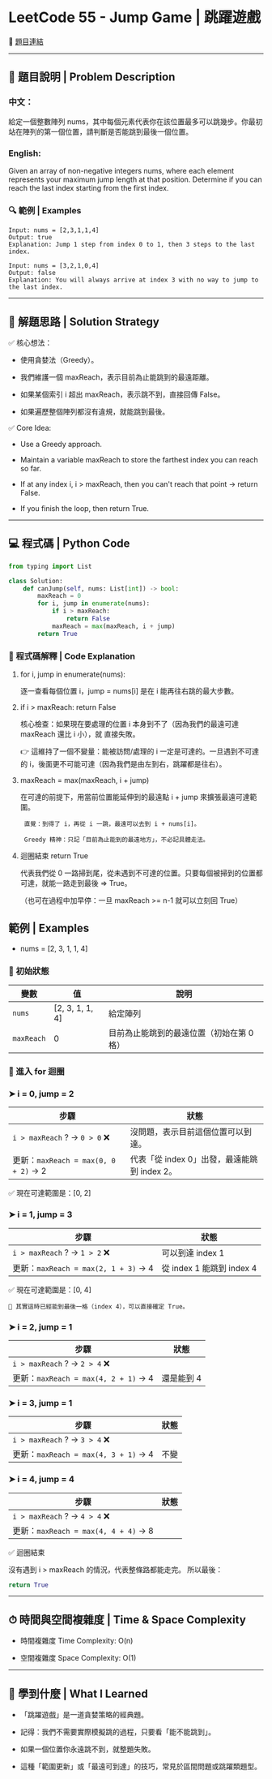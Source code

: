 # LeetCode 55 - Jump Game | 跳躍遊戲

🔗 [題目連結](https://leetcode.com/problems/jump-game/)

---

## 📘 題目說明 | Problem Description
### 中文：
給定一個整數陣列 nums，其中每個元素代表你在該位置最多可以跳幾步。你最初站在陣列的第一個位置，請判斷是否能跳到最後一個位置。

### English:
Given an array of non-negative integers nums, where each element represents your maximum jump length at that position. Determine if you can reach the last index starting from the first index.

### 🔍 範例 | Examples
```text
Input: nums = [2,3,1,1,4]
Output: true
Explanation: Jump 1 step from index 0 to 1, then 3 steps to the last index.

Input: nums = [3,2,1,0,4]
Output: false
Explanation: You will always arrive at index 3 with no way to jump to the last index.
```

---

## 🧠 解題思路 | Solution Strategy
✅ 核心想法：
- 使用貪婪法（Greedy）。

- 我們維護一個 maxReach，表示目前為止能跳到的最遠距離。

- 如果某個索引 i 超出 maxReach，表示跳不到，直接回傳 False。

- 如果遍歷整個陣列都沒有違規，就能跳到最後。

✅ Core Idea:
- Use a Greedy approach.

- Maintain a variable maxReach to store the farthest index you can reach so far.

- If at any index i, i > maxReach, then you can't reach that point → return False.

- If you finish the loop, then return True.

---

## 💻 程式碼 | Python Code
```python
from typing import List

class Solution:
    def canJump(self, nums: List[int]) -> bool:
        maxReach = 0
        for i, jump in enumerate(nums):
            if i > maxReach:
                return False
            maxReach = max(maxReach, i + jump)
        return True
```

### 🧾 程式碼解釋 | Code Explanation
1. for i, jump in enumerate(nums):
    
    逐一查看每個位置 i，jump = nums[i] 是在 i 能再往右跳的最大步數。

2. if i > maxReach: return False
    
    核心檢查：如果現在要處理的位置 i 本身到不了（因為我們的最遠可達 maxReach 還比 i 小），就
    直接失敗。

    👉 這維持了一個不變量：能被訪問/處理的 i 一定是可達的。一旦遇到不可達的 i，後面更不可能可達（因為我們是由左到右，跳躍都是往右）。

3. maxReach = max(maxReach, i + jump)
    
    在可達的前提下，用當前位置能延伸到的最遠點 i + jump 來擴張最遠可達範圍。

        直覺：到得了 i，再從 i 一跳，最遠可以去到 i + nums[i]。

        Greedy 精神：只記「目前為止能到的最遠地方」，不必記具體走法。

4. 迴圈結束 return True

    代表我們從 0 一路掃到尾，從未遇到不可達的位置。只要每個被掃到的位置都可達，就能一路走到最後 ⇒ True。
    
    （也可在過程中加早停：一旦 maxReach >= n-1 就可以立刻回 True）

## 範例 | Examples
- nums = [2, 3, 1, 1, 4]

### 🧠 初始狀態
| 變數         | 值               | 說明                     |
| ---------- | --------------- | ---------------------- |
| `nums`     | [2, 3, 1, 1, 4] | 給定陣列                   |
| `maxReach` | 0               | 目前為止能跳到的最遠位置（初始在第 0 格） |

### 🔁 進入 for 迴圈

### ➤ i = 0, jump = 2

| 步驟                                | 狀態                             |
| --------------------------------- | ------------------------------ |
| `i > maxReach` ? → `0 > 0` ❌      | 沒問題，表示目前這個位置可以到達。              |
| 更新：`maxReach = max(0, 0 + 2)` → 2 | 代表「從 index 0」出發，最遠能跳到 index 2。 |

✅ 現在可達範圍是：[0, 2]

### ➤ i = 1, jump = 3

| 步驟                                | 狀態                    |
| --------------------------------- | --------------------- |
| `i > maxReach` ? → `1 > 2` ❌      | 可以到達 index 1          |
| 更新：`maxReach = max(2, 1 + 3)` → 4 | 從 index 1 能跳到 index 4 |

✅ 現在可達範圍是：[0, 4]

    🎯 其實這時已經能到最後一格（index 4），可以直接確定 True。

### ➤ i = 2, jump = 1

| 步驟                                | 狀態     |
| --------------------------------- | ------ |
| `i > maxReach` ? → `2 > 4` ❌      |        |
| 更新：`maxReach = max(4, 2 + 1)` → 4 | 還是能到 4 |

### ➤ i = 3, jump = 1

| 步驟                                | 狀態 |
| --------------------------------- | -- |
| `i > maxReach` ? → `3 > 4` ❌      |    |
| 更新：`maxReach = max(4, 3 + 1)` → 4 | 不變 |

### ➤ i = 4, jump = 4

| 步驟                                | 狀態 |
| --------------------------------- | -- |
| `i > maxReach` ? → `4 > 4` ❌      |    |
| 更新：`maxReach = max(4, 4 + 4)` → 8 |    |

✅ 迴圈結束

沒有遇到 i > maxReach 的情況，代表整條路都能走完。
所以最後：

```python
return True
```

---

## ⏱ 時間與空間複雜度 | Time & Space Complexity
- 時間複雜度 Time Complexity: O(n)

- 空間複雜度 Space Complexity: O(1)

---

## 📌 學到什麼 | What I Learned
- 「跳躍遊戲」是一道貪婪策略的經典題。

- 記得：我們不需要實際模擬跳的過程，只要看「能不能跳到」。

- 如果一個位置你永遠跳不到，就整題失敗。

- 這種「範圍更新」或「最遠可到達」的技巧，常見於區間問題或跳躍類題型。